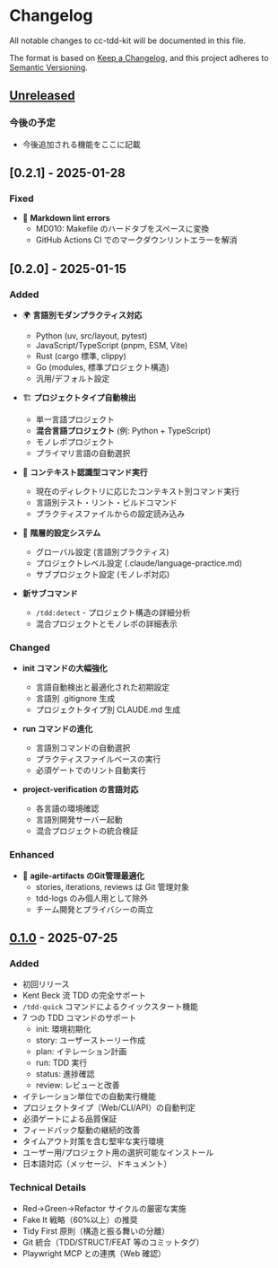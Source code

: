 # Changelog

All notable changes to cc-tdd-kit will be documented in this file.

The format is based on [Keep a Changelog](https://keepachangelog.com/en/1.0.0/),
and this project adheres to [Semantic Versioning](https://semver.org/spec/v2.0.0.html).

## [Unreleased]

### 今後の予定

- 今後追加される機能をここに記載

## [0.2.1] - 2025-01-28

### Fixed

- 🔧 **Markdown lint errors**
  - MD010: Makefile のハードタブをスペースに変換
  - GitHub Actions CI でのマークダウンリントエラーを解消

## [0.2.0] - 2025-01-15

### Added

- 🌍 **言語別モダンプラクティス対応**
  - Python (uv, src/layout, pytest)
  - JavaScript/TypeScript (pnpm, ESM, Vite)
  - Rust (cargo 標準, clippy)
  - Go (modules, 標準プロジェクト構造)
  - 汎用/デフォルト設定

- 🏗️ **プロジェクトタイプ自動検出**
  - 単一言語プロジェクト
  - **混合言語プロジェクト** (例: Python + TypeScript)
  - モノレポプロジェクト
  - プライマリ言語の自動選択

- 🔧 **コンテキスト認識型コマンド実行**
  - 現在のディレクトリに応じたコンテキスト別コマンド実行
  - 言語別テスト・リント・ビルドコマンド
  - プラクティスファイルからの設定読み込み

- 📁 **階層的設定システム**
  - グローバル設定 (言語別プラクティス)
  - プロジェクトレベル設定 (.claude/language-practice.md)
  - サブプロジェクト設定 (モノレポ対応)

- **新サブコマンド**
  - `/tdd:detect` - プロジェクト構造の詳細分析
  - 混合プロジェクトとモノレポの詳細表示

### Changed

- **init コマンドの大幅強化**
  - 言語自動検出と最適化された初期設定
  - 言語別 .gitignore 生成
  - プロジェクトタイプ別 CLAUDE.md 生成

- **run コマンドの進化**
  - 言語別コマンドの自動選択
  - プラクティスファイルベースの実行
  - 必須ゲートでのリント自動実行

- **project-verification の言語対応**
  - 各言語の環境確認
  - 言語別開発サーバー起動
  - 混合プロジェクトの統合検証

### Enhanced

- 📖 **agile-artifacts のGit管理最適化**
  - stories, iterations, reviews は Git 管理対象
  - tdd-logs のみ個人用として除外
  - チーム開発とプライバシーの両立

## [0.1.0] - 2025-07-25

### Added

- 初回リリース
- Kent Beck 流 TDD の完全サポート
- `/tdd-quick` コマンドによるクイックスタート機能
- 7 つの TDD コマンドのサポート
  - init: 環境初期化
  - story: ユーザーストーリー作成
  - plan: イテレーション計画
  - run: TDD 実行
  - status: 進捗確認
  - review: レビューと改善
- イテレーション単位での自動実行機能
- プロジェクトタイプ（Web/CLI/API）の自動判定
- 必須ゲートによる品質保証
- フィードバック駆動の継続的改善
- タイムアウト対策を含む堅牢な実行環境
- ユーザー用/プロジェクト用の選択可能なインストール
- 日本語対応（メッセージ、ドキュメント）

### Technical Details

- Red→Green→Refactor サイクルの厳密な実施
- Fake It 戦略（60%以上）の推奨
- Tidy First 原則（構造と振る舞いの分離）
- Git 統合（TDD/STRUCT/FEAT 等のコミットタグ）
- Playwright MCP との連携（Web 確認）

[Unreleased]: https://github.com/B16B1RD/cc-tdd-kit/compare/v0.1.0...HEAD
[0.1.0]: https://github.com/B16B1RD/cc-tdd-kit/releases/tag/v0.1.0
